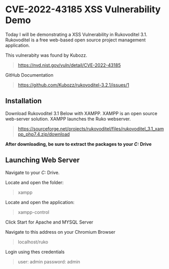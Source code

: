 # CVE-2022-43185 XSS Vulnerability Demo

Today I will be demonstrating a XSS Vulnerability in Rukovoditel 3.1.  Rukovoditel is a free web-based open source project management application.

This vulnerabity was found by Kubozz.

> https://nvd.nist.gov/vuln/detail/CVE-2022-43185

GitHub Documentation

> https://github.com/Kubozz/rukovoditel-3.2.1/issues/1

## Installation

Download Rukovoditel 3.1 Below with XAMPP. XAMPP is an open source web-server solution.  XAMPP launches the Ruko webserver.

> https://sourceforge.net/projects/rukovoditel/files/rukovoditel_3.1_xampp_php7.4.zip/download

**After downloading, be sure to extract the packages to your _C:_ Drive**

## Launching Web Server

Navigate to your _C:_ Drive.

Locate and open the folder:
> xampp

Locate and open the application: 
> xampp-control

Click Start for Apache and MYSQL Server

Navigate to this address on your Chromium Browser

>localhost/ruko

Login using thes credentials

>user: admin
>password: admin


